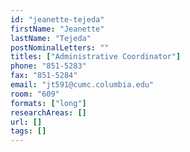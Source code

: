 ```yaml
---
id: "jeanette-tejeda"
firstName: "Jeanette"
lastName: "Tejeda"
postNominalLetters: ""
titles: ["Administrative Coordinator"]
phone: "851-5283"
fax: "851-5284"
email: "jt591@cumc.columbia.edu"
room: "609"
formats: ["long"]
researchAreas: []
url: []
tags: []
---
```

